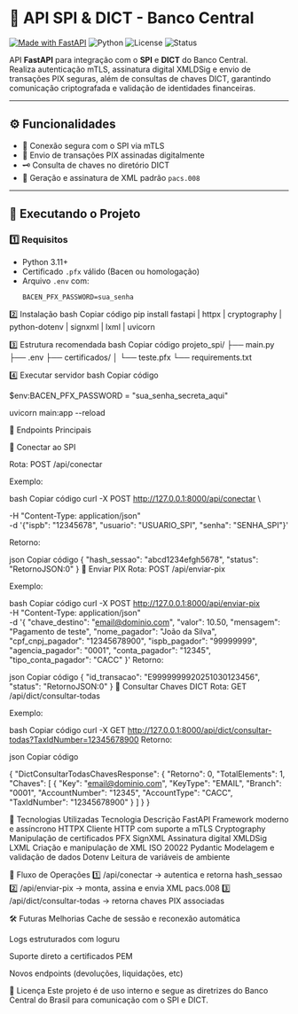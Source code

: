 # 💸 API SPI & DICT - Banco Central

[![Made with FastAPI](https://img.shields.io/badge/Made%20with-FastAPI-009688?logo=fastapi&logoColor=white)](https://fastapi.tiangolo.com/)
![Python](https://img.shields.io/badge/Python-3.11+-blue?logo=python)
![License](https://img.shields.io/badge/Licença-Interna-lightgrey)
![Status](https://img.shields.io/badge/Status-Em%20Desenvolvimento-yellow)

API **FastAPI** para integração com o **SPI** e **DICT** do Banco Central.  
Realiza autenticação mTLS, assinatura digital XMLDSig e envio de transações PIX seguras, além de consultas de chaves DICT, garantindo comunicação criptografada e validação de identidades financeiras.

---

## ⚙️ Funcionalidades

- 🔐 Conexão segura com o SPI via mTLS  
- 💸 Envio de transações PIX assinadas digitalmente  
- 🗝️ Consulta de chaves no diretório DICT  
- 🧾 Geração e assinatura de XML padrão `pacs.008`

---

## 🚀 Executando o Projeto

### 1️⃣ Requisitos
- Python 3.11+
- Certificado `.pfx` válido (Bacen ou homologação)
- Arquivo `.env` com:
  ```env
  BACEN_PFX_PASSWORD=sua_senha
  
2️⃣ Instalação
bash
Copiar código
pip install fastapi | httpx | cryptography | python-dotenv | signxml | lxml | uvicorn


3️⃣ Estrutura recomendada
bash
Copiar código
projeto_spi/
├── main.py
├── .env
├── certificados/
│   └── teste.pfx
└── requirements.txt


4️⃣ Executar servidor
bash
Copiar código

$env:BACEN_PFX_PASSWORD = "sua_senha_secreta_aqui"

uvicorn main:app --reload


🧠 Endpoints Principais

🔹 Conectar ao SPI

Rota: POST /api/conectar

Exemplo:

bash
Copiar código
curl -X POST http://127.0.0.1:8000/api/conectar \

  -H "Content-Type: application/json" \
  -d '{"ispb": "12345678", "usuario": "USUARIO_SPI", "senha": "SENHA_SPI"}'

Retorno:

json
Copiar código
{
  "hash_sessao": "abcd1234efgh5678",
  "status": "RetornoJSON:0"
}
🔹 Enviar PIX
Rota: POST /api/enviar-pix

Exemplo:

bash
Copiar código
curl -X POST http://127.0.0.1:8000/api/enviar-pix \
  -H "Content-Type: application/json" \
  -d '{
        "chave_destino": "email@dominio.com",
        "valor": 10.50,
        "mensagem": "Pagamento de teste",
        "nome_pagador": "João da Silva",
        "cpf_cnpj_pagador": "12345678900",
        "ispb_pagador": "99999999",
        "agencia_pagador": "0001",
        "conta_pagador": "12345",
        "tipo_conta_pagador": "CACC"
      }'
Retorno:

json
Copiar código
{
  "id_transacao": "E9999999920251030123456",
  "status": "RetornoJSON:0"
}
🔹 Consultar Chaves DICT
Rota: GET /api/dict/consultar-todas

Exemplo:

bash
Copiar código
curl -X GET http://127.0.0.1:8000/api/dict/consultar-todas?TaxIdNumber=12345678900
Retorno:

json
Copiar código

{
  "DictConsultarTodasChavesResponse": {
    "Retorno": 0,
    "TotalElements": 1,
    "Chaves": [
      {
        "Key": "email@dominio.com",
        "KeyType": "EMAIL",
        "Branch": "0001",
        "AccountNumber": "12345",
        "AccountType": "CACC",
        "TaxIdNumber": "12345678900"
      }
    ]
  }
}

🧰 Tecnologias Utilizadas
Tecnologia	Descrição
FastAPI	Framework moderno e assíncrono
HTTPX	Cliente HTTP com suporte a mTLS
Cryptography	Manipulação de certificados PFX
SignXML	Assinatura digital XMLDSig
LXML	Criação e manipulação de XML ISO 20022
Pydantic	Modelagem e validação de dados
Dotenv	Leitura de variáveis de ambiente

🧩 Fluxo de Operações
1️⃣ /api/conectar → autentica e retorna hash_sessao
2️⃣ /api/enviar-pix → monta, assina e envia XML pacs.008
3️⃣ /api/dict/consultar-todas → retorna chaves PIX associadas

🛠️ Futuras Melhorias
Cache de sessão e reconexão automática

Logs estruturados com loguru

Suporte direto a certificados PEM

Novos endpoints (devoluções, liquidações, etc)

📄 Licença
Este projeto é de uso interno e segue as diretrizes do Banco Central do Brasil para comunicação com o SPI e DICT.

